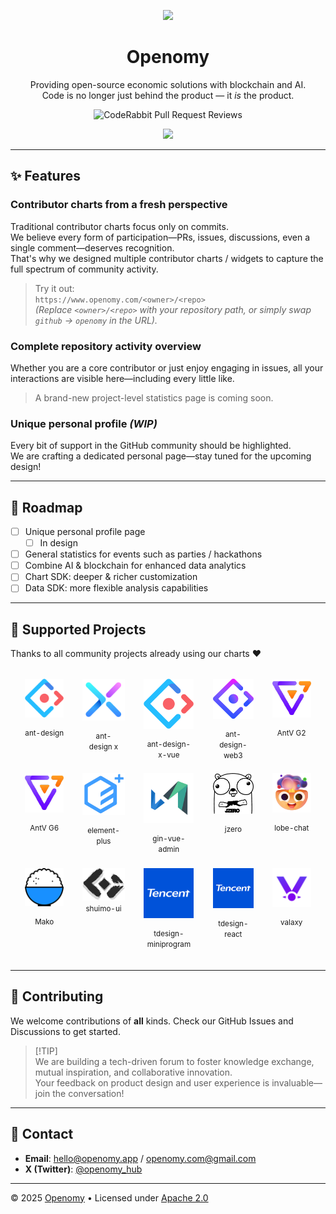 <div align="center"><a name="readme-top"></a>
  
[![][image-banner]][homepage-link]

# Openomy

Providing open-source economic solutions with blockchain and AI.  
Code is no longer just behind the product — it *is* the product.

![CodeRabbit Pull Request Reviews](https://img.shields.io/coderabbit/prs/github/openomy/openomy?utm_source=oss&utm_medium=github&utm_campaign=openomy%2Fopenomy&labelColor=171717&color=FF570A&link=https%3A%2F%2Fcoderabbit.ai&label=CodeRabbit+Reviews)

[![][vision-banner]][homepage-link]

</div>

---

## ✨ Features

### Contributor charts from a fresh perspective
Traditional contributor charts focus only on commits.  
We believe every form of participation—PRs, issues, discussions, even a single comment—deserves recognition.  
That's why we designed multiple contributor charts / widgets to capture the full spectrum of community activity.

> Try it out:  
> `https://www.openomy.com/<owner>/<repo>`  
> *(Replace `<owner>/<repo>` with your repository path, or simply swap `github` → `openomy` in the URL).*

### Complete repository activity overview
Whether you are a core contributor or just enjoy engaging in issues, all your interactions are visible here—including every little like.  

> A brand-new project-level statistics page is coming soon.

### Unique personal profile *(WIP)*
Every bit of support in the GitHub community should be highlighted.  
We are crafting a dedicated personal page—stay tuned for the upcoming design!

---

## 🚧 Roadmap

- [ ] Unique personal profile page  
  - [ ] In design  
- [ ] General statistics for events such as parties / hackathons
- [ ] Combine AI & blockchain for enhanced data analytics
- [ ] Chart SDK: deeper & richer customization  
- [ ] Data SDK: more flexible analysis capabilities 

---

## 🤝 Supported Projects

Thanks to all community projects already using our charts ❤

<div align="center">
  <table border="0" cellpadding="0" cellspacing="16" style="border-collapse: separate; border-spacing: 16px; margin: auto;">
    <tbody>
      <tr>
        <td align="center" valign="top" style="width: 140px; height: 130px;">
          <a href="https://github.com/ant-design/ant-design" title="Ant Design" style="text-decoration: none; color: inherit;">
            <img src="./apps/web/public/images/antd-logo.png" width="80" alt="Ant Design" style="margin-bottom: 12px;" />
            <br/>
            <small>ant-design</small>
          </a>
        </td>
        <td align="center" valign="top" style="width: 140px; height: 130px;">
          <a href="https://github.com/ant-design/x" title="Ant Design X" style="text-decoration: none; color: inherit;">
            <img src="./apps/web/public/images/ant-design-x-logo.svg" width="80" alt="Ant Design X" style="margin-bottom: 12px;" />
            <br/>
            <small>ant-design&nbsp;x</small>
          </a>
        </td>
        <td align="center" valign="top" style="width: 140px; height: 130px;">
          <a href="https://github.com/wzc520pyfm/ant-design-x-vue" title="Ant Design X Vue" style="text-decoration: none; color: inherit;">
            <img src="./apps/web/public/images/antd-logo.png" width="80" alt="Ant Design X Vue (fallback)" style="margin-bottom: 12px;" />
            <br/>
            <small>ant-design-x-vue</small>
          </a>
        </td>
        <td align="center" valign="top" style="width: 140px; height: 130px;">
          <a href="https://github.com/ant-design/ant-design-web3" title="Ant Design Web3" style="text-decoration: none; color: inherit;">
            <img src="./apps/web/public/images/ant-design-web3-logo.svg" width="80" alt="Ant Design Web3" style="margin-bottom: 12px;" />
            <br/>
            <small>ant-design-web3</small>
          </a>
        </td>
        <td align="center" valign="top" style="width: 140px; height: 130px;">
          <a href="https://github.com/antvis/G2" title="AntV G2" style="text-decoration: none; color: inherit;">
            <img src="./apps/web/public/images/antvis-logo.png" width="80" alt="AntV G2" style="margin-bottom: 12px;" />
            <br/>
            <small>AntV&nbsp;G2</small>
          </a>
        </td>
      </tr>
      <tr>
        <td align="center" valign="top" style="width: 140px; height: 130px;">
          <a href="https://github.com/antvis/G6" title="AntV G6" style="text-decoration: none; color: inherit;">
            <img src="./apps/web/public/images/antvis-logo.png" width="80" alt="AntV G6" style="margin-bottom: 12px;" />
            <br/>
            <small>AntV&nbsp;G6</small>
          </a>
        </td>
        <td align="center" valign="top" style="width: 140px; height: 130px;">
          <a href="https://github.com/element-plus/element-plus" title="Element Plus" style="text-decoration: none; color: inherit;">
            <img src="./apps/web/public/images/element-plus-logo.png" width="80" alt="Element Plus" style="margin-bottom: 12px;" />
            <br/>
            <small>element-plus</small>
          </a>
        </td>
        <td align="center" valign="top" style="width: 140px; height: 130px;">
          <a href="https://github.com/flipped-aurora/gin-vue-admin" title="Gin Vue Admin" style="text-decoration: none; color: inherit;">
            <img src="./apps/web/public/images/gin-vue-admin-logo.png" width="80" alt="Gin Vue Admin" style="margin-bottom: 12px;" />
            <br/>
            <small>gin-vue-admin</small>
          </a>
        </td>
        <td align="center" valign="top" style="width: 140px; height: 130px;">
          <a href="https://github.com/jzero-io/jzero" title="JZero" style="text-decoration: none; color: inherit;">
            <img src="./apps/web/public/images/jzero.png" width="80" alt="JZero" style="margin-bottom: 12px;" />
            <br/>
            <small>jzero</small>
          </a>
        </td>
        <td align="center" valign="top" style="width: 140px; height: 130px;">
          <a href="https://github.com/lobehub/lobe-chat" title="Lobe Chat" style="text-decoration: none; color: inherit;">
            <img src="./apps/web/public/images/lobe-logo.png" width="80" alt="Lobe Chat" style="margin-bottom: 12px;" />
            <br/>
            <small>lobe-chat</small>
          </a>
        </td>
      </tr>
      <tr>
        <td align="center" valign="top" style="width: 140px; height: 130px;">
          <a href="https://github.com/umijs/mako" title="Mako" style="text-decoration: none; color: inherit;">
            <img src="./apps/web/public/images/mako.png" width="80" alt="Mako" style="margin-bottom: 12px;" />
            <br/>
            <small>Mako</small>
          </a>
        </td>
        <td align="center" valign="top" style="width: 140px; height: 130px;">
          <a href="https://github.com/shuimo-design/shuimo-ui" title="Shuimo UI" style="text-decoration: none; color: inherit;">
            <img src="./apps/web/public/images/shuimo-ui-logo.svg" width="80" alt="Shuimo UI" />
            <br/>
            <small>shuimo-ui</small>
          </a>
        </td>
        <td align="center" valign="top" style="width: 140px; height: 130px;">
          <a href="https://github.com/Tencent/tdesign-miniprogram" title="TDesign MiniProgram" style="text-decoration: none; color: inherit;">
            <img src="./apps/web/public/images/tencent.png" width="80" alt="TDesign MiniProgram" style="margin-bottom: 12px;" />
            <br/>
            <small>tdesign-miniprogram</small>
          </a>
        </td>
        <td align="center" valign="top" style="width: 140px; height: 130px;">
          <a href="https://github.com/Tencent/tdesign-react" title="TDesign React" style="text-decoration: none; color: inherit;">
            <img src="./apps/web/public/images/tencent.png" width="80" alt="TDesign React" style="margin-bottom: 12px;" />
            <br/>
            <small>tdesign-react</small>
          </a>
        </td>
        <td align="center" valign="top" style="width: 140px; height: 130px;">
          <a href="https://github.com/YunYouJun/valaxy" title="Valaxy" style="text-decoration: none; color: inherit;">
            <img src="./apps/web/public/images/valaxy-logo.svg" width="80" alt="Valaxy" style="margin-bottom: 12px;" />
            <br/>
            <small>valaxy</small>
          </a>
        </td>
      </tr>
    </tbody>
  </table>
</div>

---

## 🙌 Contributing

We welcome contributions of **all** kinds.
Check our GitHub Issues and Discussions to get started.

> \[!TIP]  
> We are building a tech-driven forum to foster knowledge exchange, mutual inspiration, and collaborative innovation.  
> Your feedback on product design and user experience is invaluable—join the conversation!

---

## 📮 Contact

- **Email**: <hello@openomy.app> / <openomy.com@gmail.com>
- **X (Twitter)**: [@openomy_hub](https://x.com/openomy_hub)

---

© 2025 [Openomy][profile-link] • Licensed under [Apache 2.0](./LICENSE)

[homepage-link]: https://www.openomy.com/
[image-banner]: https://github.com/user-attachments/assets/5808d60d-74ab-4a7c-a7bd-653eca48b392
[widget-banner]: https://github.com/user-attachments/assets/a757ed9f-a4b3-4b88-a3cd-03979311556f

[vision-banner]: https://github.com/user-attachments/assets/a47fc0a7-de76-41b1-83d9-ec935fba050d
[activites-showcase]: https://github.com/user-attachments/assets/add43daf-bc05-4106-9ecd-27780675e814
[ant-design-openomy]: https://www.openomy.com/github/ant-design/ant-design

[profile-link]: https://github.com/openomy
